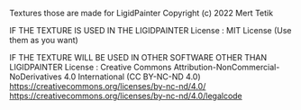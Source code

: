 Textures those are made for LigidPainter
Copyright (c) 2022 Mert Tetik

IF THE TEXTURE IS USED IN THE LIGIDPAINTER
License : MIT License (Use them as you want)

IF THE TEXTURE WILL BE USED IN OTHER SOFTWARE OTHER THAN LIGIDPAINTER
License : Creative Commons Attribution-NonCommercial-NoDerivatives 4.0 International (CC BY-NC-ND 4.0) 
          <https://creativecommons.org/licenses/by-nc-nd/4.0/>
          <https://creativecommons.org/licenses/by-nc-nd/4.0/legalcode>